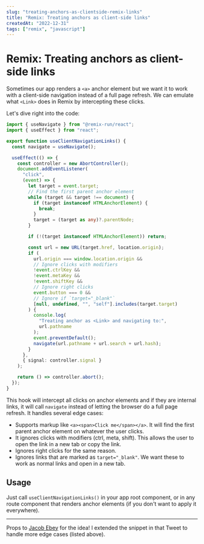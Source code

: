 ```yaml
---
slug: "treating-anchors-as-clientside-remix-links"
title: "Remix: Treating anchors as client-side links"
createdAt: "2022-12-31"
tags: ["remix", "javascript"]
---
```


# Remix: Treating anchors as client-side links

Sometimes our app renders a `<a>` anchor element but we want it to work with a client-side navigation instead of a full page refresh. We can emulate what `<Link>` does in Remix by intercepting these clicks.

Let's dive right into the code:

```ts
import { useNavigate } from "@remix-run/react";
import { useEffect } from "react";

export function useClientNavigationLinks() {
  const navigate = useNavigate();

  useEffect(() => {
    const controller = new AbortController();
    document.addEventListener(
      "click",
      (event) => {
        let target = event.target;
        // Find the first parent anchor element
        while (target && target !== document) {
          if (target instanceof HTMLAnchorElement) {
            break;
          }
          target = (target as any)?.parentNode;
        }

        if (!(target instanceof HTMLAnchorElement)) return;

        const url = new URL(target.href, location.origin);
        if (
          url.origin === window.location.origin &&
          // Ignore clicks with modifiers
          !event.ctrlKey &&
          !event.metaKey &&
          !event.shiftKey &&
          // Ignore right clicks
          event.button === 0 &&
          // Ignore if `target="_blank"`
          [null, undefined, "", "self"].includes(target.target)
        ) {
          console.log(
            "Treating anchor as <Link> and navigating to:",
            url.pathname
          );
          event.preventDefault();
          navigate(url.pathname + url.search + url.hash);
        }
      },
      { signal: controller.signal }
    );

    return () => controller.abort();
  });
}
```

This hook will intercept all clicks on anchor elements and if they are internal links, it will call `navigate` instead of letting the browser do a full page refresh. It handles several edge cases:

- Supports markup like `<a><span>Click me</span></a>`. It will find the first parent anchor element on whatever the user clicks.
- It ignores clicks with modifiers (ctrl, meta, shift). This allows the user to open the link in a new tab or copy the link.
- Ignores right clicks for the same reason.
- Ignores links that are marked as `target="_blank"`. We want these to work as normal links and open in a new tab.

## Usage

Just call `useClientNavigationLinks()` in your app root component, or in any route component that renders anchor elements (if you don't want to apply it everywhere).

---

Props to [Jacob Ebey](https://twitter.com/ebey_jacob/status/1606831880208551936) for the idea! I extended the snippet in that Tweet to handle more edge cases (listed above).
